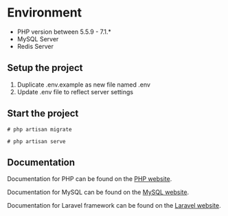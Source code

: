 # Environment

- PHP version between 5.5.9 - 7.1.*
- MySQL Server
- Redis Server

## Setup the project

1. Duplicate .env.example as new file named .env
2. Update .env file to reflect server settings

## Start the project

```migrate
# php artisan migrate
```

```laravel
# php artisan serve
```

## Documentation

Documentation for PHP can be found on the [PHP website](http://php.net/manual/en/install.php).

Documentation for MySQL can be found on the [MySQL website](https://dev.mysql.com/downloads/installer/).

Documentation for Laravel framework can be found on the [Laravel website](http://laravel.com/docs).
